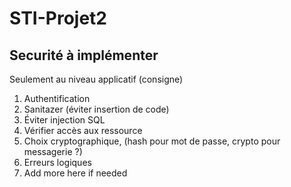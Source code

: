 # STI-Projet2

## Securité à implémenter

Seulement au niveau applicatif (consigne)

1. Authentification
2. Sanitazer (éviter insertion de code)
3. Éviter injection SQL
4. Vérifier accès aux ressource
5. Choix cryptographique, (hash pour mot de passe, crypto pour messagerie ?)
6. Erreurs logiques
7. Add more here if needed

